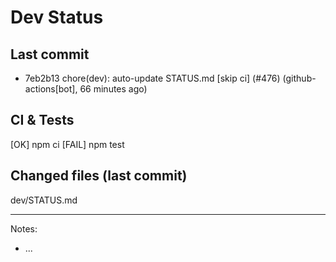 # Dev Status

## Last commit
- 7eb2b13 chore(dev): auto-update STATUS.md [skip ci] (#476) (github-actions[bot], 66 minutes ago)
## CI & Tests
[OK] npm ci
[FAIL] npm test

## Changed files (last commit)
dev/STATUS.md

---
Notes:
- ...
